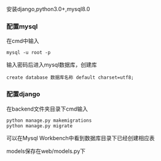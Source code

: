 安装django,python3.0+,mysql8.0

### 配置mysql  

在cmd中输入

```
mysql -u root -p
```

输入密码后进入mysql数据库，创建库

```mysql
create database 数据库名称 default charset=utf8;
```

### 配置django

在backend文件夹目录下cmd输入

```
python manage.py makemigrations
python manage.py migrate
```

可以在Mysql Workbench中看到数据库目录下已经创建相应表

models保存在web/models.py下
